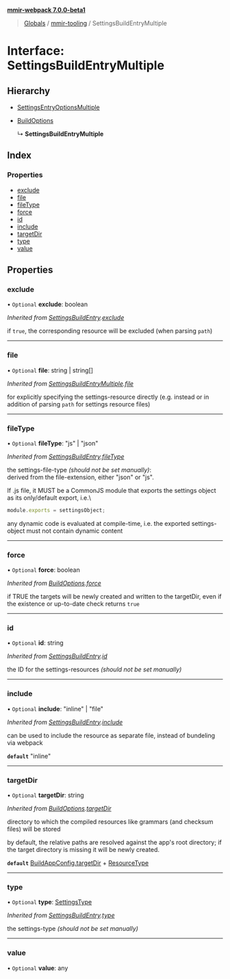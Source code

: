 **[mmir-webpack 7.0.0-beta1](../README.md)**

> [Globals](../README.md) / [mmir-tooling](../modules/mmir_tooling.md) / SettingsBuildEntryMultiple

# Interface: SettingsBuildEntryMultiple

## Hierarchy

* [SettingsEntryOptionsMultiple](mmir_tooling.settingsentryoptionsmultiple.md)

* [BuildOptions](mmir_tooling.buildoptions.md)

  ↳ **SettingsBuildEntryMultiple**

## Index

### Properties

* [exclude](mmir_tooling.settingsbuildentrymultiple.md#exclude)
* [file](mmir_tooling.settingsbuildentrymultiple.md#file)
* [fileType](mmir_tooling.settingsbuildentrymultiple.md#filetype)
* [force](mmir_tooling.settingsbuildentrymultiple.md#force)
* [id](mmir_tooling.settingsbuildentrymultiple.md#id)
* [include](mmir_tooling.settingsbuildentrymultiple.md#include)
* [targetDir](mmir_tooling.settingsbuildentrymultiple.md#targetdir)
* [type](mmir_tooling.settingsbuildentrymultiple.md#type)
* [value](mmir_tooling.settingsbuildentrymultiple.md#value)

## Properties

### exclude

• `Optional` **exclude**: boolean

*Inherited from [SettingsBuildEntry](mmir_tooling.settingsbuildentry.md).[exclude](mmir_tooling.settingsbuildentry.md#exclude)*

if `true`, the corresponding resource will be excluded (when parsing `path`)

___

### file

• `Optional` **file**: string \| string[]

*Inherited from [SettingsBuildEntryMultiple](mmir_tooling.settingsbuildentrymultiple.md).[file](mmir_tooling.settingsbuildentrymultiple.md#file)*

for explicitly specifying the settings-resource directly (e.g. instead or in addition of parsing `path` for settings resource files)

___

### fileType

• `Optional` **fileType**: \"js\" \| \"json\"

*Inherited from [SettingsBuildEntry](mmir_tooling.settingsbuildentry.md).[fileType](mmir_tooling.settingsbuildentry.md#filetype)*

the settings-file-type _(should not be set manually)_:\
derived from the file-extension, either "json" or "js".

If .js file, it MUST be a CommonJS module that exports the settings object as its only/default export, i.e.\
```javascript
module.exports = settingsObject;
```
any dynamic code is evaluated at compile-time, i.e. the exported settings-object must not contain dynamic content

___

### force

• `Optional` **force**: boolean

*Inherited from [BuildOptions](mmir_tooling.buildoptions.md).[force](mmir_tooling.buildoptions.md#force)*

if TRUE the targets will be newly created and written to the targetDir,
even if the existence or up-to-date check returns `true`

___

### id

• `Optional` **id**: string

*Inherited from [SettingsBuildEntry](mmir_tooling.settingsbuildentry.md).[id](mmir_tooling.settingsbuildentry.md#id)*

the ID for the settings-resources _(should not be set manually)_

___

### include

• `Optional` **include**: \"inline\" \| \"file\"

*Inherited from [SettingsBuildEntry](mmir_tooling.settingsbuildentry.md).[include](mmir_tooling.settingsbuildentry.md#include)*

can be used to include the resource as separate file, instead of bundeling via webpack

**`default`** "inline"

___

### targetDir

• `Optional` **targetDir**: string

*Inherited from [BuildOptions](mmir_tooling.buildoptions.md).[targetDir](mmir_tooling.buildoptions.md#targetdir)*

directory to which the compiled resources like grammars (and checksum files) will be stored

by default, the relative paths are resolved against the app's root directory;
if the target directory is missing it will be newly created.

**`default`** [BuildAppConfig.targetDir](mmir_tooling.buildappconfig.md#targetdir) + [ResourceType](../modules/mmir_tooling.md#resourcetype)

___

### type

• `Optional` **type**: [SettingsType](../modules/mmir_tooling.md#settingstype)

*Inherited from [SettingsBuildEntry](mmir_tooling.settingsbuildentry.md).[type](mmir_tooling.settingsbuildentry.md#type)*

the settings-type _(should not be set manually)_

___

### value

• `Optional` **value**: any
